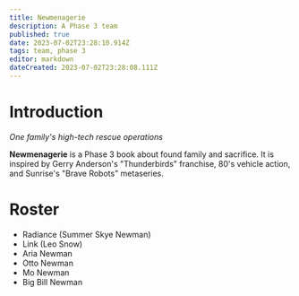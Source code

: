 ```yaml
---
title: Newmenagerie
description: A Phase 3 team
published: true
date: 2023-07-02T23:28:10.914Z
tags: team, phase 3
editor: markdown
dateCreated: 2023-07-02T23:28:08.111Z
---
```


# Introduction

*One family's high-tech rescue operations*

**Newmenagerie** is a Phase 3 book about found family and sacrifice. It is inspired by Gerry Anderson's "Thunderbirds" franchise, 80's vehicle action, and Sunrise's "Brave Robots" metaseries.

# Roster

- Radiance (Summer Skye Newman)
- Link (Leo Snow)
- Aria Newman
- Otto Newman
- Mo Newman
- Big Bill Newman